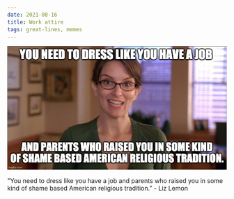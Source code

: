 ```yaml
---
date: 2021-08-16
title: Work attire
tags: great-lines, memes
---
```



![lizlemon](https://raw.githubusercontent.com/muneer78/muneer78.github.io/master/images/lizlemon.jpeg)


"You need to dress like you have a job and parents who raised you in some kind of shame based American religious tradition." - Liz Lemon


